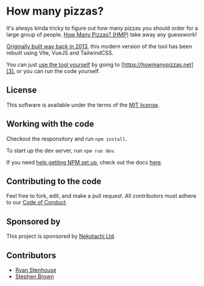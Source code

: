 # How many pizzas?

It's always kinda tricky to figure out how many pizzas you should order for a large
group of people. [How Many Pizzas? (HMP)][3] take away any guesswork!

[Originally built way back in 2013][4], this modern version of the tool has been
rebuilt using Vite, VueJS and TailwindCSS. 

You can just [use the tool yourself][3] by going to [https://howmanypizzas.net][3],
or you can run the code yourself. 

## License

This software is available under the terms of the [MIT license][8].  


## Working with the code

Checkout the responsitory and run `npm install`. 

To start up the dev server, run `npm run dev`.

If you need [help getitng NPM set up][6], check out the docs [here][6].

## Contributing to the code

Feel free to fork, edit, and make a pull request. All contributors
must adhere to our [Code of Conduct][7].


## Sponsored by

This project is sponsored by [Nekotachi Ltd][5].

## Contributors
- [Ryan Stenhouse][1]
- [Stephen Brown][2]

[1]: https://github.com/HHRy
[2]: https://github.com/evolvedlight
[3]: https://howmanypizzas.net
[4]: https://github.com/HHRy/howmanypizzas.net/tree/old_version
[5]: http://nekotachi.co.uk
[6]: https://docs.npmjs.com/downloading-and-installing-node-js-and-npm
[7]: https://github.com/HHRy/howmanypizzas.net/blob/master/CONDUCT.md
[8]: https://github.com/HHRy/howmanypizzas.net/blob/master/LICENSE
